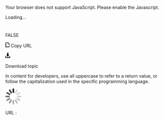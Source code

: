 Your browser does not support JavaScript. Please enable the Javascript.

Loading...

# 

FALSE

![Copy URL](media/false/Copy.png)
Copy URL

![Download](media/false/Download.png)

Download topic

In
content for developers, use all uppercase to refer to a return value,
or follow the capitalization used in the specific programming
language.

![In progress](media/false/activity-large.gif)

URL :
